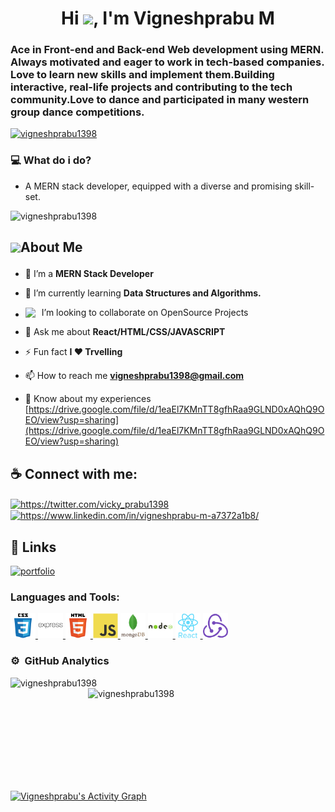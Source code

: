 <h1 align="center">Hi <img src="https://camo.githubusercontent.com/e8e7b06ecf583bc040eb60e44eb5b8e0ecc5421320a92929ce21522dbc34c891/68747470733a2f2f6d656469612e67697068792e636f6d2f6d656469612f6876524a434c467a6361737252346961377a2f67697068792e676966" width="30px">, I'm Vigneshprabu M</h1>
<h3 align="left">Ace in Front-end and Back-end Web development using MERN. Always motivated and eager to work in tech-based companies. Love to learn new skills and implement them.Building interactive, real-life projects and contributing to the tech community.Love to dance and participated in many western group dance competitions.</h3>

<p align="left"> <a href="https://github.com/ryo-ma/github-profile-trophy"><img src="https://github-profile-trophy.vercel.app/?username=vigneshprabu1398" alt="vigneshprabu1398" /></a> </p>

### 💻 What do i do?
- A MERN stack developer, equipped with a diverse and promising skill-set.

<p align="left"> <img src="https://komarev.com/ghpvc/?username=vigneshprabu1398&label=Profile%20views&color=0e75b6&style=flat" alt="vigneshprabu1398" /> </p>

## <p style="display:flex; align-items: center"> <img src="https://img.icons8.com/color/48/000000/user-male-circle--v2.png"/> About Me </p> 

- 🌱 I’m a **MERN Stack Developer**

- 🌱 I’m currently learning **Data Structures and Algorithms.**

- <p style="display:flex; align-items: center;"> <img src="https://img.icons8.com/color/18/000000/teamwork--v2.png" style="margin-right: 10px"/> I’m looking to collaborate on OpenSource Projects </p> 

- 💬 Ask me about **React/HTML/CSS/JAVASCRIPT**

- ⚡ Fun fact **I ❤️ Trvelling**

- 📫 How to reach me **vigneshprabu1398@gmail.com**

- 📄 Know about my experiences [https://drive.google.com/file/d/1eaEl7KMnTT8gfhRaa9GLND0xAQhQ9OEO/view?usp=sharing](https://drive.google.com/file/d/1eaEl7KMnTT8gfhRaa9GLND0xAQhQ9OEO/view?usp=sharing)

<h2 align="left"> ☕ Connect with me:</h2>
<p align="left">
<p align="left">
<a href="https://twitter.com/https://twitter.com/vicky_prabu1398" target="blank"><img align="center" src="https://raw.githubusercontent.com/rahuldkjain/github-profile-readme-generator/master/src/images/icons/Social/twitter.svg" alt="https://twitter.com/vicky_prabu1398" height="30" width="40" /></a>
<a href="https://linkedin.com/in/https://www.linkedin.com/in/vigneshprabu-m-a7372a1b8/" target="blank"><img align="center" src="https://raw.githubusercontent.com/rahuldkjain/github-profile-readme-generator/master/src/images/icons/Social/linked-in-alt.svg" alt="https://www.linkedin.com/in/vigneshprabu-m-a7372a1b8/" height="30" width="40" /></a>
</p>

## 🔗 Links

[![portfolio](https://img.shields.io/badge/my_portfolio-000?style=for-the-badge&logo=ko-fi&logoColor=white)](https://vignesh123.netlify.app/)

<h3 align="left">Languages and Tools:</h3>
<p align="left"> <a href="https://www.w3schools.com/css/" target="_blank" rel="noreferrer"> <img src="https://raw.githubusercontent.com/devicons/devicon/master/icons/css3/css3-original-wordmark.svg" alt="css3" width="40" height="40"/> </a> <a href="https://expressjs.com" target="_blank" rel="noreferrer"> <img src="https://raw.githubusercontent.com/devicons/devicon/master/icons/express/express-original-wordmark.svg" alt="express" width="40" height="40"/> </a> <a href="https://www.w3.org/html/" target="_blank" rel="noreferrer"> <img src="https://raw.githubusercontent.com/devicons/devicon/master/icons/html5/html5-original-wordmark.svg" alt="html5" width="40" height="40"/> </a> <a href="https://developer.mozilla.org/en-US/docs/Web/JavaScript" target="_blank" rel="noreferrer"> <img src="https://raw.githubusercontent.com/devicons/devicon/master/icons/javascript/javascript-original.svg" alt="javascript" width="40" height="40"/> </a> <a href="https://www.mongodb.com/" target="_blank" rel="noreferrer"> <img src="https://raw.githubusercontent.com/devicons/devicon/master/icons/mongodb/mongodb-original-wordmark.svg" alt="mongodb" width="40" height="40"/> </a> <a href="https://nodejs.org" target="_blank" rel="noreferrer"> <img src="https://raw.githubusercontent.com/devicons/devicon/master/icons/nodejs/nodejs-original-wordmark.svg" alt="nodejs" width="40" height="40"/> </a> <a href="https://reactjs.org/" target="_blank" rel="noreferrer"> <img src="https://raw.githubusercontent.com/devicons/devicon/master/icons/react/react-original-wordmark.svg" alt="react" width="40" height="40"/> </a> <a href="https://redux.js.org" target="_blank" rel="noreferrer"> <img src="https://raw.githubusercontent.com/devicons/devicon/master/icons/redux/redux-original.svg" alt="redux" width="40" height="40"/> </a></p>

### ⚙️ &nbsp;GitHub Analytics

 <div >
<p><img align="left"  src="https://github-readme-stats.vercel.app/api/top-langs?username=vigneshprabu1398&show_icons=true&locale=en&layout=compact&theme=radical" alt="vigneshprabu1398" width="380" /></p>

<p>&nbsp;<img align="right"  src="https://github-readme-stats.vercel.app/api?username=vigneshprabu1398&show_icons=true&locale=en&theme=tokyonight" alt="vigneshprabu1398" width="380" /></p>
</div>

<br/><br/><br/><br/>

<br/><br/><br/><br/>
<a href="https://github.com/vigneshprabu1398/github-readme-activity-graph"><img alt="Vigneshprabu's Activity Graph" src="https://activity-graph.herokuapp.com/graph?username=vigneshprabu1398&bg_color=0D1117&color=5BCDEC&line=5BCDEC&point=FFFFFF&hide_border=true" /></a>

<br/><br/>

